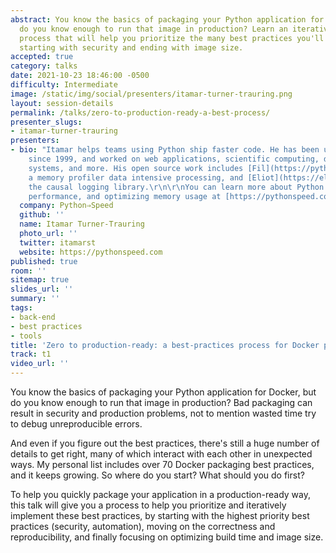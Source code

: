 ```yaml
---
abstract: You know the basics of packaging your Python application for Docker, but
  do you know enough to run that image in production? Learn an iterative, practical
  process that will help you prioritize the many best practices you'll need to implement,
  starting with security and ending with image size.
accepted: true
category: talks
date: 2021-10-23 18:46:00 -0500
difficulty: Intermediate
image: /static/img/social/presenters/itamar-turner-trauring.png
layout: session-details
permalink: /talks/zero-to-production-ready-a-best-process/
presenter_slugs:
- itamar-turner-trauring
presenters:
- bio: "Itamar helps teams using Python ship faster code. He has been using Python
    since 1999, and worked on web applications, scientific computing, distributed
    systems, and more. His open source work includes [Fil](https://pythonspeed.com/fil),
    a memory profiler data intensive processing, and [Eliot](https://eliot.readthedocs.io),
    the causal logging library.\r\n\r\nYou can learn more about Python Docker packaging,
    performance, and optimizing memory usage at [https://pythonspeed.com](https://pythonspeed.com)."
  company: Python⇒Speed
  github: ''
  name: Itamar Turner-Trauring
  photo_url: ''
  twitter: itamarst
  website: https://pythonspeed.com
published: true
room: ''
sitemap: true
slides_url: ''
summary: ''
tags:
- back-end
- best practices
- tools
title: 'Zero to production-ready: a best-practices process for Docker packaging'
track: t1
video_url: ''
---
```


You know the basics of packaging your Python application for Docker, but do you know enough to run that image in production? Bad packaging can result in security and production problems, not to mention wasted time try to debug unreproducible errors.

And even if you figure out the best practices, there's still a huge number of details to get right, many of which interact with each other in unexpected ways. My personal list includes over 70 Docker packaging best practices, and it keeps growing. So where do you start? What should you do first?

To help you quickly package your application in a production-ready way, this talk will give you a process to help you prioritize and iteratively implement these best practices, by starting with the highest priority best practices (security, automation), moving on the correctness and reproducibility, and finally focusing on optimizing build time and image size.
